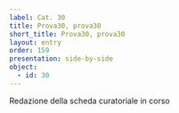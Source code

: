 ```yaml
---
label: Cat. 30
title: Prova30, prova30
short_title: Prova30, prova30
layout: entry
order: 159
presentation: side-by-side
object:
  - id: 30
---
```


Redazione della scheda curatoriale in corso
